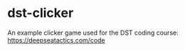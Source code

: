 # dst-clicker
An example clicker game used for the DST coding course: https://deepseatactics.com/code
